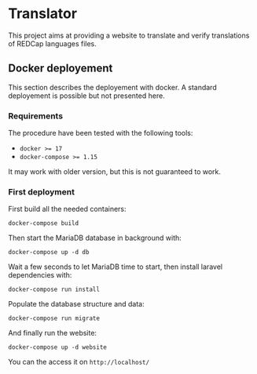 # Translator

This project aims at providing a website to translate and verify translations of
REDCap languages files.

## Docker deployement

This section describes the deployement with docker. A standard deployement is
possible but not presented here.

### Requirements

The procedure have been tested with the following tools:

- `docker >= 17`
- `docker-compose >= 1.15`

It may work with older version, but this is not guaranteed to work.

### First deployment

First build all the needed containers:

    docker-compose build
    
Then start the MariaDB database in background with:

    docker-compose up -d db

Wait a few seconds to let MariaDB time to start, then install laravel
dependencies with:

    docker-compose run install
    
Populate the database structure and data:

    docker-compose run migrate
    
And finally run the website:

    docker-compose up -d website
    
You can the access it on `http://localhost/`
